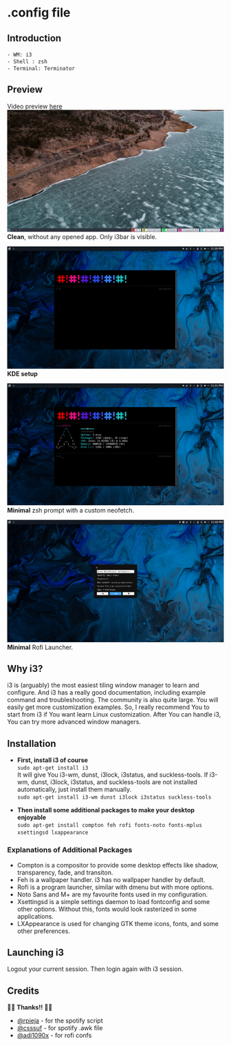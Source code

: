 # .config file

## Introduction

```
- WM: i3
- Shell : zsh
- Terminal: Terminator
```

## Preview

Video preview [here](http://www.youtube.com/watch?v=BG7YUK5gCMw)
![Desktop](https://github.com/manavendrasen/dotfiles/blob/master/images/Preview_Desktop.png)
**Clean**, without any opened app. Only i3bar is visible.

![KDE](https://github.com/manavendrasen/dotfiles/blob/master/images/Preview_KDE.jpeg)
**KDE setup**

![Zsh](https://github.com/manavendrasen/dotfiles/blob/master/images/Preview_ZSH.jpeg)
**Minimal** zsh prompt with a custom neofetch.

![Rofi](https://github.com/manavendrasen/dotfiles/blob/master/images/Preview_Rofi.jpeg)
**Minimal** Rofi Launcher.

## Why i3?

i3 is (arguably) the most easiest tiling window manager to learn and configure. And i3 has a really good documentation, including example command and troubleshooting. The community is also quite large. You will easily get more customization examples. So, I really recommend You to start from i3 if You want learn Linux customization. After You can handle i3, You can try more advanced window managers.

## Installation

- **First, install i3 of course** <br />
  `sudo apt-get install i3` <br />
  It will give You i3-wm, dunst, i3lock, i3status, and suckless-tools.
  If i3-wm, dunst, i3lock, i3status, and suckless-tools are not installed automatically, just install them manually. <br />
  `sudo apt-get install i3-wm dunst i3lock i3status suckless-tools` <br />

- **Then install some additional packages to make your desktop enjoyable** <br />
  `sudo apt-get install compton feh rofi fonts-noto fonts-mplus xsettingsd lxappearance`

### Explanations of Additional Packages

- Compton is a compositor to provide some desktop effects like shadow, transparency, fade, and transiton.
- Feh is a wallpaper handler. i3 has no wallpaper handler by default.
- Rofi is a program launcher, similar with dmenu but with more options.
- Noto Sans and M+ are my favourite fonts used in my configuration.
- Xsettingsd is a simple settings daemon to load fontconfig and some other options. Without this, fonts would look rasterized in some applications.
- LXAppearance is used for changing GTK theme icons, fonts, and some other preferences.

## Launching i3

Logout your current session. Then login again with i3 session. <br />

## Credits

🤗😊 **Thanks!!** 🤗😊

- [@rpieja](https://github.com/rpieja) - for the spotify script
- [@csssuf](https://gist.github.com/csssuf) - for spotify .awk file
- [@adi1090x](https://github.com/adi1090x/rofi) - for rofi confs
